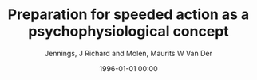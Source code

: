 ---
layout: post
title: Preparation for speeded action as a psychophysiological concept

date: 1996-01-01 00:00
author: Jennings, J Richard and Molen, Maurits W Van Der
tags: ["attention","fmri","preparation","psychophysiological measures","reaction time"]
journal: Psychological Bulletin

link: https://doi.org/10.1037/0033-2909.131.3.434

year: 2005
---